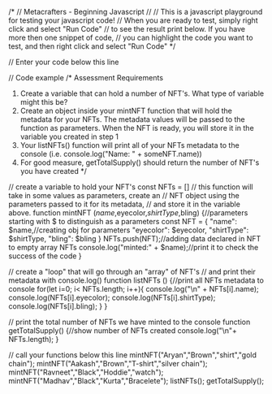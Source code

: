 /* 
// Metacrafters - Beginning Javascript
//
// This is a javascript playground for testing your javascript code!
// When you are ready to test, simply right click and select "Run Code"
// to see the result print below. If you have more then one snippet of code,
// you can highlight the code you want to test, and then right click and select "Run Code"
*/

// Enter your code below this line

// Code example
/*
Assessment Requirements
1. Create a variable that can hold a number of NFT's. What type of variable might this be?
2. Create an object inside your mintNFT function that will hold the metadata for your NFTs. 
   The metadata values will be passed to the function as parameters. When the NFT is ready, 
   you will store it in the variable you created in step 1
3. Your listNFTs() function will print all of your NFTs metadata to the console (i.e. console.log("Name: " + someNFT.name))
4. For good measure, getTotalSupply() should return the number of NFT's you have created
*/

// create a variable to hold your NFT's
const NFTs = []
// this function will take in some values as parameters, create an
// NFT object using the parameters passed to it for its metadata, 
// and store it in the variable above.
function mintNFT ($name,$eyecolor,$shirtType,$bling) {//parameters starting with $ to distinguish as a parameters
    const NFT = {
        "name": $name,//creating obj for parameters
        "eyecolor": $eyecolor,
        "shirtType": $shirtType,
        "bling": $bling
    }
    NFTs.push(NFT);//adding data declared in NFT to empty array NFTs
    console.log("minted:" + $name);//print it to check the success of the code
}

// create a "loop" that will go through an "array" of NFT's
// and print their metadata with console.log()
function listNFTs () {//print all NFTs metadata to console
 for(let i=0; i< NFTs.length; i++){
    console.log("\n" + NFTs[i].name);
    console.log(NFTs[i].eyecolor);
    console.log(NFTs[i].shirtType);
    console.log(NFTs[i].bling);
 }
}

// print the total number of NFTs we have minted to the console
function getTotalSupply() {//show number of NFTs created
 console.log("\n"+ NFTs.length);
}

// call your functions below this line
mintNFT("Aryan","Brown","shirt","gold chain");
mintNFT("Aakash","Brown","T-shirt","silver chain");
mintNFT("Ravneet","Black","Hoddie","watch");
mintNFT("Madhav","Black","Kurta","Bracelete");
listNFTs();
getTotalSupply();
